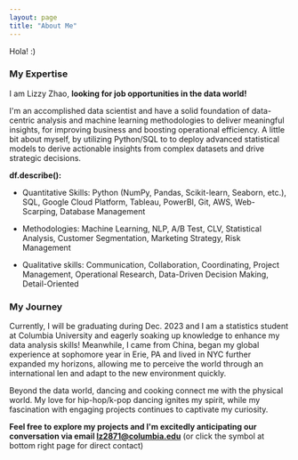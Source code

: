```yaml
---
layout: page
title: "About Me"
---
```

Hola!
:)

### My Expertise ###
I am Lizzy Zhao, **looking for job opportunities in the data world!**

I'm an accomplished data scientist and have a solid foundation of data-centric analysis and machine learning methodologies to deliver meaningful insights, for improving business and boosting operational efficiency. A little bit about myself, by utilizing Python/SQL to to deploy advanced statistical models to derive actionable insights from complex datasets and drive strategic decisions. 



**df.describe():**
* Quantitative Skills: Python (NumPy, Pandas, Scikit-learn, Seaborn, etc.), SQL, Google Cloud Platform, Tableau, PowerBI, Git, AWS, Web-Scarping, Database Management

* Methodologies: Machine Learning, NLP, A/B Test, CLV, Statistical Analysis, Customer Segmentation, Marketing Strategy, Risk Management

* Qualitative skills: Communication, Collaboration, Coordinating, Project Management, Operational Research, Data-Driven Decision Making, Detail-Oriented


### My Journey ###

Currently, I will be graduating during Dec. 2023 and I am a statistics student at Columbia University and eagerly soaking up knowledge to enhance my data analysis skills! Meanwhile, I came from China, began my global experience at sophomore year in Erie, PA and lived in NYC further expanded my horizons, allowing me to perceive the world through an international len and adapt to the new environment quickly.

Beyond the data world, dancing and cooking connect me with the physical world. My love for hip-hop/k-pop dancing ignites my spirit, while my fascination with engaging projects continues to captivate my curiosity.

**Feel free to explore my projects and I'm excitedly anticipating our conversation via email lz2871@columbia.edu** (or click the symbol at bottom right page for direct contact)


